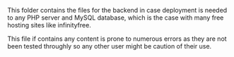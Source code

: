 This folder contains the files for the backend in case deployment is needed to any PHP server and MySQL database, which is the case with many free hosting sites like infinityfree.

This file if contains any content is prone to numerous errors as they are not been tested throughly so any other user might be caution of their use.
